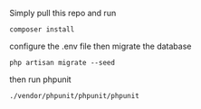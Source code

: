 Simply pull this repo and run

```
composer install
```

configure the .env file then migrate the database

```
php artisan migrate --seed
```

then run phpunit
```
./vendor/phpunit/phpunit/phpunit
```